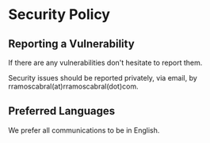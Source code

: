 # Security Policy


## Reporting a Vulnerability

If there are any vulnerabilities don't hesitate to report them.

Security issues should be reported privately, via email, by rramoscabral(at)rramoscabral(dot)com. 



## Preferred Languages

We prefer all communications to be in English.
